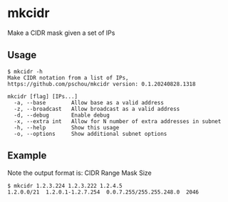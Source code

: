 # mkcidr

Make a CIDR mask given a set of IPs

## Usage
```
$ mkcidr -h
Make CIDR notation from a list of IPs, https://github.com/pschou/mkcidr version: 0.1.20240828.1318

mkcidr [flag] [IPs...]
  -a, --base        Allow base as a valid address
  -z, --broadcast   Allow broadcast as a valid address
  -d, --debug       Enable debug
  -x, --extra int   Allow for N number of extra addresses in subnet
  -h, --help        Show this usage
  -o, --options     Show additional subnet options
```


## Example

Note the output format is: CIDR  Range  Mask  Size
```
$ mkcidr 1.2.3.224 1.2.3.222 1.2.4.5
1.2.0.0/21  1.2.0.1-1.2.7.254  0.0.7.255/255.255.248.0  2046
```
